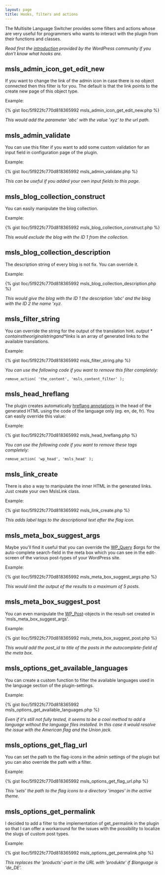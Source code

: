 ```yaml
---
layout: page
title: Hooks, filters and actions
---
```


The Multisite Language Switcher provides some filters and actions whose are very useful for programmers who wants to interact with the plugin from their functions and classes.

*Read first the [introduction](http://codex.wordpress.org/Plugin_API#Hooks.2C_Actions_and_Filters) provided by the WordPress community if you don't know what hooks are.*

## msls\_admin\_icon\_get\_edit\_new ##

If you want to change the link of the admin icon in case there is no object connected then this filter is for you. The default is that the link points to the create new page of this object type.

Example:

{% gist lloc/5f922fc770d818365992 msls_admin_icon_get_edit_new.php %}

*This would add the parameter 'abc' with the value 'xyz' to the url path.*

## msls\_admin\_validate ##

You can use this filter if you want to add some custom validation for an input field in configuration page of the plugin.

Example:

{% gist lloc/5f922fc770d818365992 msls_admin_validate.php %}

*This can be useful if you added your own input fields to this page.*

## msls\_blog\_collection\_construct ##

You can easily manipulate the blog collection.

Example:

{% gist lloc/5f922fc770d818365992 msls_blog_collection_construct.php %}

*This would exclude the blog with the ID 1 from the collection.*

## msls\_blog\_collection\_description ##

The description string of every blog is not fix. You can override it.

Example:

{% gist lloc/5f922fc770d818365992 msls_blog_collection_description.php %}

*This would give the blog with the ID 1 the description 'abc' and the blog with the ID 2 the name 'xyz.*

## msls\_filter\_string ##

You can override the string for the output of the translation hint. *$output* contains the original string and *$links* is an array of generated links to the available translations.

Example:

{% gist lloc/5f922fc770d818365992 msls_filter_string.php %}

*You can use the following code if you want to remove this filter completely:*

    remove_action( 'the_content', 'msls_content_filter' );

## msls\_head\_hreflang ##

The plugin creates automatically [hreflang annotations](https://support.google.com/webmasters/answer/189077?hl=en) in the head of the generated HTML using the code of the language only (eg. en, de, fr). You can easily override this value:

Example:

{% gist lloc/5f922fc770d818365992 msls_head_hreflang.php %}

*You can use the following code if you want to remove these tags completely:*

    remove_action( 'wp_head', 'msls_head' );

## msls\_link\_create ##

There is also a way to manipulate the inner HTML in the generated links. Just create your own MslsLink class.

Example:

{% gist lloc/5f922fc770d818365992 msls_link_create.php %}

*This adds label tags to the descriptional text after the flag icon.*

## msls\_meta\_box\_suggest\_args ##

Maybe you'll find it useful that you can override the [WP_Query](http://codex.wordpress.org/Class_Reference/WP_Query) *$args* for the auto-complete search-field in the meta box which you can see in the edit-screen of the various post-types of your WordPress site. 

Example:

{% gist lloc/5f922fc770d818365992 msls_meta_box_suggest_args.php %}

*This would limit the output of the results to a maximum of 5 posts.*

## msls\_meta\_box\_suggest\_post ##

You can even manipulate the [WP_Post](http://codex.wordpress.org/Class_Reference/WP_Post)-objects in the result-set created in 'msls\_meta\_box\_suggest\_args'. 

Example:

{% gist lloc/5f922fc770d818365992 msls_meta_box_suggest_post.php %}

*This would add the post_id to title of the posts in the autocomplete-field of the meta box.*

## msls\_options\_get\_available\_languages ##

You can create a custom function to filter the available languages used in the language section of the plugin-settings.

Example:

{% gist lloc/5f922fc770d818365992 msls_options_get_available_languages.php %}

*Even if it's still not fully tested, it seems to be a cool method to add a language without the language files installed. In this case it would resolve the issue with the American flag and the Union jack.*

## msls\_options\_get\_flag\_url ##

You can set the path to the flag-icons in the admin settings of the plugin but you can also override the path with a filter.
 
Example:

{% gist lloc/5f922fc770d818365992 msls_options_get_flag_url.php %}

*This 'sets' the path to the flag icons to a directory 'images' in the active theme.*

## msls\_options\_get\_permalink ##

I decided to add a filter to the implementation of get_permalink in the plugin so that I can offer a workaround for the issues with the possibility to localize the slugs of custom post types.

Example:

{% gist lloc/5f922fc770d818365992 msls_options_get_permalink.php %}

*This replaces the 'products'-part in the URL with 'produkte' if $language is 'de_DE'.*